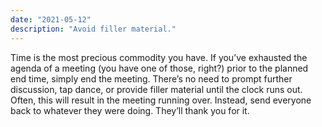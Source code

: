 ```yaml
---
date: "2021-05-12"
description: "Avoid filler material."
---
```


Time is the most precious commodity you have. If you’ve exhausted the agenda of a meeting (you have one of those, right?) prior to the planned end time, simply end the meeting. There’s no need to prompt further discussion, tap dance, or provide filler material until the clock runs out. Often, this will result in the meeting running over. Instead, send everyone back to whatever they were doing. They’ll thank you for it. 